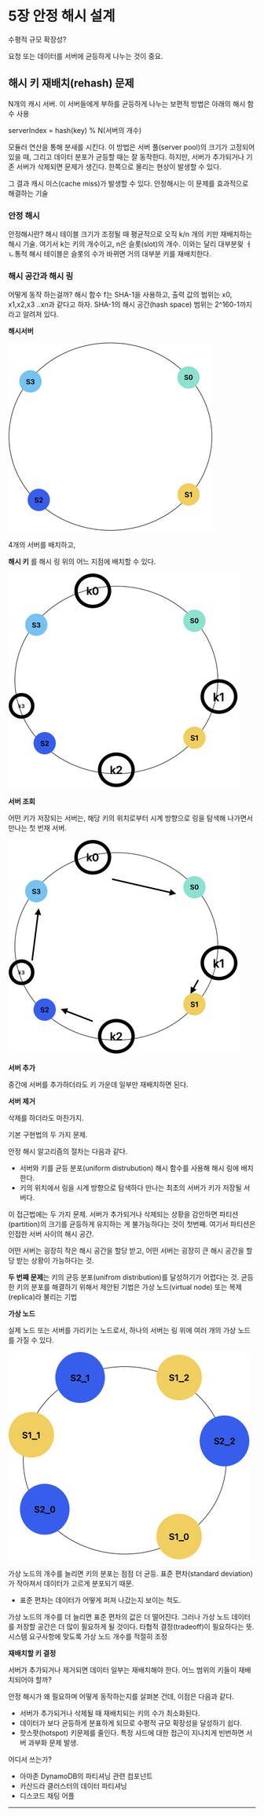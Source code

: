 # 5장 안정 해시 설계



수평적 규모 확장성?

요청 또는 데이터를 서버에 균등하게 나누는 것이 중요.



## 해시 키 재배치(rehash) 문제

N개의 캐시 서버. 이 서버들에게 부하를 균등하게 나누는 보편적 방법은 아래의 해시 함수 사용

serverIndex = hash(key) % N(서버의 개수)



모듈러 연산을 통해 분새를 시킨다. 이 방법은 서버 풀(server pool)의 크기가 고정되어 있을 때, 그리고 데이터 분포가 균등할 때는 잘 동작한다. 하지만, 서버가 추가되거나 기존 서버가 삭제되면 문제가 생긴다. 한쪽으로 몰리는 현상이 발생할 수 있다.

그 결과 캐시 미스(cache miss)가 발생할 수 있다. 안정해시는 이 문제를 효과적으로 해결하는 기술



### 안정 해시

안정해시란? 해시 테이블 크기가 조정될 때 평균적으로 오직 k/n 개의 키만 재배치하는 해시 기술. 여기서 k는 키의 개수이고, n은 슬롯(slot)의 개수. 이와는 달리 대부분읮 ㅓㄴ통적 해시 테이블은 슬롯의 수가 바뀌면 거의 대부분 키를 재배치한다.



### 해시 공간과 해시 링

어떻게 동작 하는걸까? 해시 함수 f는 SHA-1을 사용하고, 출력 값의 범위는 x0, x1,x2,x3 ..xn과 같다고 하자. SHA-1의 해시 공간(hash space) 범위는 2^160-1까지라고 알려져 있다.



**해시서버**

<img src="https://raw.githubusercontent.com/LenKIM/images/master/2024-03-02/image-20240302011454533.png" alt="image-20240302011454533" style="zoom:50%;" />

4개의 서버를 배치하고,

**해시 키** 를 해시 링 위의 어느 지점에 배치할 수 있다.

<img src="https://raw.githubusercontent.com/LenKIM/images/master/2024-03-02/image-20240302011638788.png" alt="image-20240302011638788" style="zoom:50%;" />

**서버 조회**

어떤 키가 저장되는 서버는, 해당 키의 위치로부터 시계 방향으로 링을 탐색해 나가면서 만나는 첫 번재 서버.

<img src="https://raw.githubusercontent.com/LenKIM/images/master/2024-03-02/image-20240302011904221.png" alt="image-20240302011904221" style="zoom:50%;" />

**서버 추가**

중간에 서버를 추가하더라도 키 가운데 일부만 재배치하면 된다.

**서버 제거**

삭제를 하더라도 마찬가지.



기본 구현법의 두 가지 문제.

안정 해시 알고리즘의 절차는 다음과 같다.

- 서버와 키를 균등 분포(uniform distrubution) 해시 함수를 사용해 해시 링에 배치한다.
- 키의 위치에서 링을 시계 방향으로 탐색하다 만나는 최초의 서버가 키가 저장될 서버다.

이 접근법에는 두 가지 문제. 서버가 추가되거나 삭제되는 상황을 감안하면 파티션(partition)의 크기를 균등하게 유지하는 게 불가능하다는 것이 첫번째. 여기서 파티션은 인접한 서버 사이의 해시 공간.

어떤 서버는 굉장히 작은 해시 공간을 할당 받고, 어떤 서버는 굉장히 큰 해시 공간을 할당 받는 상황이 가능하다는 것.

**두 번째 문제**는 키의 균등 분포(unifrom distribution)를 달성하기가 어렵다는 것. 균등한 키의 분포를 해결하기 위해서 제안된 기법은 가상 노드(virtual node) 또는 복제(replica)라 불리는 기법



**가상 노드**

실제 노드 또는 서버를 가리키는 노드로서, 하나의 서버는 링 위에 여러 개의 가상 노드를 가질 수 있다.

<img src="https://raw.githubusercontent.com/LenKIM/images/master/2024-03-02/image-20240302013203702.png" alt="image-20240302013203702" style="zoom:50%;" />

가상 노드의 개수를 늘리면 키의 분포는 점점 더 균등. 표준 편차(standard deviation)가 작아져서 데이터가 고르게 분포되기 때문. 

- 표준 편차는 데이터가 어떻게 퍼져 나갔는지 보이는 척도.

가상 노드의 개수를 더 늘리면 표준 편차의 값은 더 떨어진다. 그러나 가상 노드 데이터를 저장할 공간은 더 많이 필요하게 될 것이다. 타협적 결정(tradeoff)이 필요하다는 뜻. 시스템 요구사항에 맞도록 가상 노드 개수를 적절히 조정



**재배치할 키 결정**

서버가 추가되거나 제거되면 데이터 일부는 재배치해야 한다. 어느 범위의 키들이 재배치되어야 할까?



안정 해시가 왜 필요하며 어떻게 동작하는지를 살펴본 건데, 이점은 다음과 같다.

- 서버가 추가되거나 삭제될 때 재배치되는 키의 수가 최소화된다.
- 데이터가 보다 균등하게 분표하게 되므로 수평적 규모 확장성을 달성하기 쉽다.
- 핫스팟(hotspot) 키문제를 줄인다. 특정 샤드에 대한 접근이 지나치게 빈번하면 서버 과부화 문제 발생.

어디서 쓰는가?

- 아마존 DynamoDB의 파티셔닝 관련 컴포넌트
- 카산드라 클러스터의 데이터 파티셔닝
- 디스코드 채팅 어플

---
